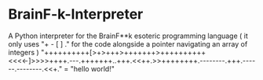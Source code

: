 # BrainF-k-Interpreter
A Python interpreter for the BrainF**k esoteric programming language ( it only uses "+ - [ ] ." for the code alongside a pointer navigating an array of integers )
"++++++++++[>+>+++>+++++++>++++++++++<<<<-]>>>>++++.---.+++++++..+++.<<++.>>++++++++.--------.+++.------.--------.<<+." = "hello world!"
